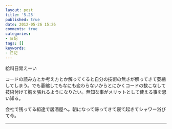 ```yaml
---
layout: post
title: '5.25'
published: true
date: 2012-05-26 15:26
comments: true
categories:
- 日記
tags: []
keywords:
- 日記
---
```

給料日胃えーい

コードの読み方とか考え方とか解ってくると自分の技術の無さが解ってきて萎縮してしまう。でも萎縮してもなにも変わらないからとにかくコードの数こなして技術付けて胸を張れるようになりたい。無知な事がメリットとして使える事を思い知る。

会社で残ってる組達で居酒屋へ。朝になって帰ってきて寝て起きてシャワー浴びて今。

---

